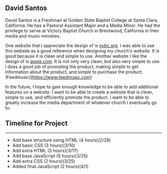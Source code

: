 David Santos
--------------------------------------------------------------------
David Santos is a Freshman at Golden State Baptist College at Santa Clara, California. He has a Pastoral Assistant Major and a Media Minor. He had the privilege to serve at Victory Baptist Church in Brentwood, California in their media and music ministies. 

One website that I appreciate the design of is [nvbc.org](https://www.nvbc.org). I was able to use this website as a good reference when designing my church's website. It is good because it is clean and simple to use. Another website I like the design of is [apple.com](https://www.apple.com). It is not only very clean, but also very simple to use. I does a good job of promoting the product, making simple to get information about the product, and simple to purchase the product. (Feedmusic)[https://www.feedmusic.com] 

In the future, I hope to gain enough knowledge to be able to add additional features on a website. I want to be able to create a website that is clean, simple to use, and efficiently promote the product. I want to be able to greatly increase the media department of whatever church I eventually go to. 

## Timeline for Project
-------------------------------------------------------------------------
- Add base structure using HTML (4 hours)(2/28)
- Add basic CSS (3 hours)(3/10)
- Add extra HTML (3 hours)(3/17)
- Add base JavaScript (5 hours)(3/25)
- Add extra CSS (2 hours)(3/25)
- Added final JavaScript (2 hours)(4/1)
